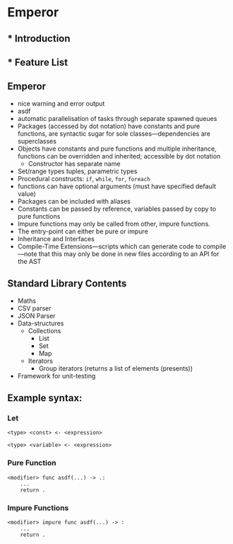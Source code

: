 # Emperor

## * Introduction

## * Feature List

## Emperor
- nice warning and error output 
- asdf
- automatic parallelisation of tasks through separate spawned queues
- Packages (accessed by dot notation) have constants and pure functions, are syntactic sugar for sole classes—dependencies are superclasses
- Objects have constants and pure functions and multiple inheritance, functions can be overridden and inherited; accessible by dot notation
    - Constructor has separate name
- Set/range types tuples, parametric types
- Procedural constructs: `if`, `while`, `for`, `foreach` 
- functions can have optional arguments (must have specified default value)
- Packages can be included with aliases
- Constants can be passed by reference, variables passed by copy to pure functions
- Impure functions may only be called from other, impure functions.
- The entry-point can either be pure or impure
- Inheritance and Interfaces
- Compile-Time Extensions—scripts which can generate code to compile—note that this may only be done in new files according to an API for the AST

## Standard Library Contents

- Maths
- CSV parser
- JSON Parser
- Data-structures
  - Collections
    - List
    - Set
    - Map
  - Iterators
    - Group iterators (returns a list of elements (presents))
- Framework for unit-testing

## Example syntax:

### Let

    <type> <const> <- <expression>

    <type> <variable> <- <expression>

### Pure Function

    <modifier> func asdf(...) -> .:
        ...
        return .

### Impure Functions
    <modifier> impure func asdf(...) -> :
        ...
        return .

